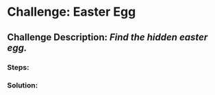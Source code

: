 # Challenge: Easter Egg
## Challenge Description: *Find the hidden easter egg.*

### Steps: 


### Solution:
